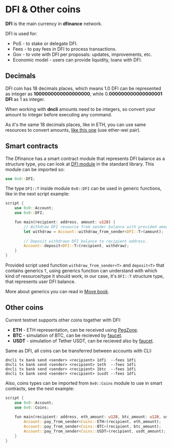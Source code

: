 # DFI & Other coins

**DFI** is the main currency in **dfinance** network.

DFI is used for:
* PoS - to stake or delegate DFI.
* Fees - to pay fees in DFI to process transactions. 
* Gov - to vote with DFI per proposals: updates, improvements, etc. 
* Economic model - users can provide liquidity, loans with DFI.

## Decimals

DFI coin has 18 decimals places, which means 1.0 DFI can be represented as integer as **1000000000000000000**, while 0.**000000000000000001 DFI** as 1 as integer.

When working with **dncli** amounts need to be integers, so convert your amount to integer before executing any command.

As it's the same 18 decimals places, like in ETH, you can use same resources to convert amounts, [like this one](https://www.etherchain.org/tools/unitConverter) (use ether-wei pair).

## Smart contracts

The Dfinance has a smart contract module that represents DFI balance as a structure type, you can look at [DFI module](https://github.com/dfinance/dvm/blob/bf457b3145c5e448ece3258bbf67c22326559a12/lang/stdlib/dfi.move#L8) in the standard library. This module can be imported so:

```rust
use 0x0::DFI;
```

The type `DFI::T` inside module `0x0::DFI` can be used in generic functions, like in the next script example:

```rust
script {
    use 0x0::Account;
    use 0x0::DFI;

    fun main(recipient: address, amount: u128) {
        // Withdraw DFI resource from sender balance with provided amount.
        let withdraw = Account::withdraw_from_sender<DFI::T>(amount);
        
        // Deposit withdrawn DFI balance to recipient address.
        Account::deposit<DFI::T>(recipient, withdraw);
    }
}
```

Provided script used function `withdraw_from_sender<T>` and `deposit<T>` that contains generics `T`, using generics function can understand with which kind of resource/type it should work, in our case, it's `DFI::T` structure type, that represents user DFI balance.

More about generics you can read in [Move book](https://move-book.com/chapters/generics.html).

## Other coins

Current testnet supports other coins together with DFI:

* **ETH** - ETH representation, can be received using [PegZone](/pegzone/README.md).
* **BTC** - simulation of BTC, can be recieved by [faucet](https://testnet.dfinance.co).
* **USDT** - simulation of Tether USDT, can be recieved also by [faucet](https://testnet.dfinance.co).

Same as DFI, all coins can be transferred between accounts with CLI:

```text
dncli tx bank send <sender> <recipient> 1dfi  --fees 1dfi
dncli tx bank send <sender> <recipient> 1eth  --fees 1dfi
dncli tx bank send <sender> <recipient> 1btc  --fees 1dfi
dncli tx bank send <sender> <recipient> 1usdt --fees 1dfi
```

Also, coins types can be imported from `0x0::Coins` module to use in smart contracts, see the next example:

```rust
script {
	use 0x0::Account;
	use 0x0::Coins;
	
	fun main(recipient: address, eth_amount: u128, btc_amount: u128, usdt_amount: u128) {
		Account::pay_from_sender<Coins::ETH>(recipient, eth_amount);
		Account::pay_from_sender<Coins::BTC>(recipient, btc_amount);
		Account::pay_from_sender<Coins::USDT>(recipient, usdt_amount);
	}
}
```
